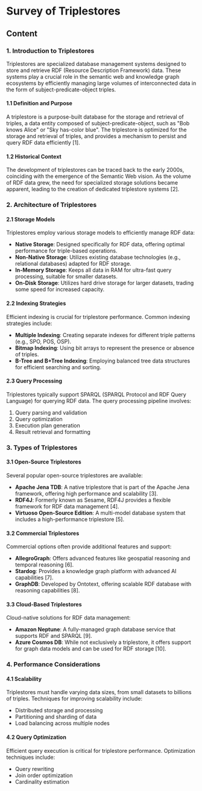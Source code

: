 # Survey of Triplestores

## Content

### 1. Introduction to Triplestores

Triplestores are specialized database management systems designed to store and retrieve RDF (Resource Description Framework) data. These systems play a crucial role in the semantic web and knowledge graph ecosystems by efficiently managing large volumes of interconnected data in the form of subject-predicate-object triples.

#### 1.1 Definition and Purpose

A triplestore is a purpose-built database for the storage and retrieval of triples, a data entity composed of subject-predicate-object, such as "Bob knows Alice" or "Sky has-color blue". The triplestore is optimized for the storage and retrieval of triples, and provides a mechanism to persist and query RDF data efficiently [1].

#### 1.2 Historical Context

The development of triplestores can be traced back to the early 2000s, coinciding with the emergence of the Semantic Web vision. As the volume of RDF data grew, the need for specialized storage solutions became apparent, leading to the creation of dedicated triplestore systems [2].

### 2. Architecture of Triplestores

#### 2.1 Storage Models

Triplestores employ various storage models to efficiently manage RDF data:

- **Native Storage**: Designed specifically for RDF data, offering optimal performance for triple-based operations.
- **Non-Native Storage**: Utilizes existing database technologies (e.g., relational databases) adapted for RDF storage.
- **In-Memory Storage**: Keeps all data in RAM for ultra-fast query processing, suitable for smaller datasets.
- **On-Disk Storage**: Utilizes hard drive storage for larger datasets, trading some speed for increased capacity.

#### 2.2 Indexing Strategies

Efficient indexing is crucial for triplestore performance. Common indexing strategies include:

- **Multiple Indexing**: Creating separate indexes for different triple patterns (e.g., SPO, POS, OSP).
- **Bitmap Indexing**: Using bit arrays to represent the presence or absence of triples.
- **B-Tree and B+Tree Indexing**: Employing balanced tree data structures for efficient searching and sorting.

#### 2.3 Query Processing

Triplestores typically support SPARQL (SPARQL Protocol and RDF Query Language) for querying RDF data. The query processing pipeline involves:

1. Query parsing and validation
2. Query optimization
3. Execution plan generation
4. Result retrieval and formatting

### 3. Types of Triplestores

#### 3.1 Open-Source Triplestores

Several popular open-source triplestores are available:

- **Apache Jena TDB**: A native triplestore that is part of the Apache Jena framework, offering high performance and scalability [3].
- **RDF4J**: Formerly known as Sesame, RDF4J provides a flexible framework for RDF data management [4].
- **Virtuoso Open-Source Edition**: A multi-model database system that includes a high-performance triplestore [5].

#### 3.2 Commercial Triplestores

Commercial options often provide additional features and support:

- **AllegroGraph**: Offers advanced features like geospatial reasoning and temporal reasoning [6].
- **Stardog**: Provides a knowledge graph platform with advanced AI capabilities [7].
- **GraphDB**: Developed by Ontotext, offering scalable RDF database with reasoning capabilities [8].

#### 3.3 Cloud-Based Triplestores

Cloud-native solutions for RDF data management:

- **Amazon Neptune**: A fully-managed graph database service that supports RDF and SPARQL [9].
- **Azure Cosmos DB**: While not exclusively a triplestore, it offers support for graph data models and can be used for RDF storage [10].

### 4. Performance Considerations

#### 4.1 Scalability

Triplestores must handle varying data sizes, from small datasets to billions of triples. Techniques for improving scalability include:

- Distributed storage and processing
- Partitioning and sharding of data
- Load balancing across multiple nodes

#### 4.2 Query Optimization

Efficient query execution is critical for triplestore performance. Optimization techniques include:

- Query rewriting
- Join order optimization
- Cardinality estimation